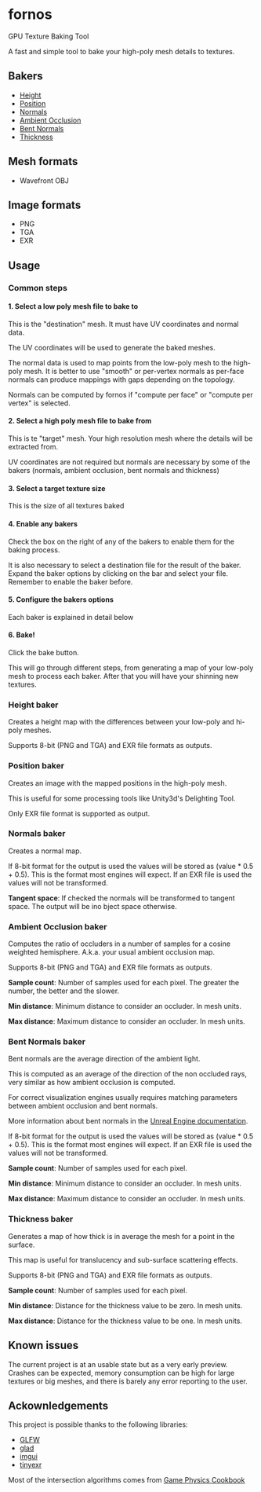 # fornos

GPU Texture Baking Tool

A fast and simple tool to bake your high-poly mesh details to textures.

## Bakers

- [Height](#height-baker)
- [Position](#position-baker)
- [Normals](#normals-baker)
- [Ambient Occlusion](#ambient-occlusion-baker)
- [Bent Normals](#bent-normals-baker)
- [Thickness](#thickness-baker)

## Mesh formats

- Wavefront OBJ

## Image formats

- PNG
- TGA
- EXR

## Usage

### Common steps

#### 1. Select a low poly mesh file to bake to

This is the "destination" mesh. It must have UV coordinates and normal data.

The UV coordinates will be used to generate the baked meshes.

The normal data is used to map points from the low-poly mesh to the high-poly mesh. It is better to use "smooth" or per-vertex normals as per-face normals can produce mappings with gaps depending on the topology.

Normals can be computed by fornos if "compute per face" or "compute per vertex" is selected.

#### 2. Select a high poly mesh file to bake from

This is te "target" mesh. Your high resolution mesh where the details will be extracted from.

UV coordinates are not required but normals are necessary by some of the bakers (normals, ambient occlusion, bent normals and thickness)

#### 3. Select a target texture size

This is the size of all textures baked

#### 4. Enable any bakers

Check the box on the right of any of the bakers to enable them for the baking process.

It is also necessary to select a destination file for the result of the baker. Expand the baker options by clicking on the bar and select your file. Remember to enable the baker before.

#### 5. Configure the bakers options

Each baker is explained in detail below

#### 6. Bake!

Click the bake button.

This will go through different steps, from generating a map of your low-poly mesh to process each baker. After that you will have your shinning new textures.

### Height baker

Creates a height map with the differences between your low-poly and hi-poly meshes.

Supports 8-bit (PNG and TGA) and EXR file formats as outputs.

### Position baker

Creates an image with the mapped positions in the high-poly mesh.

This is useful for some processing tools like Unity3d's Delighting Tool.

Only EXR file format is supported as output.

### Normals baker

Creates a normal map.

If 8-bit format for the output is used the values will be stored as (value * 0.5 + 0.5). This is the format most engines will expect. If an EXR file is used the values will not be transformed. 

**Tangent space**: If checked the normals will be transformed to tangent space. The output will be ino bject space otherwise.

### Ambient Occlusion baker

Computes the ratio of occluders in a number of samples for a cosine weighted hemisphere. A.k.a. your usual ambient occlusion map.

Supports 8-bit (PNG and TGA) and EXR file formats as outputs.

**Sample count**: Number of samples used for each pixel. The greater the number, the better and the slower.

**Min distance**: Minimum distance to consider an occluder. In mesh units.

**Max distance**: Maximum distance to consider an occluder. In mesh units.

### Bent Normals baker

Bent normals are the average direction of the ambient light.

This is computed as an average of the direction of the non occluded rays, very similar as how ambient occlusion is computed.

For correct visualization engines usually requires matching parameters between ambient occlusion and bent normals. 

More information about bent normals in the [Unreal Engine documentation](https://docs.unrealengine.com/latest/INT/Engine/Rendering/LightingAndShadows/BentNormalMaps/).

If 8-bit format for the output is used the values will be stored as (value * 0.5 + 0.5). This is the format most engines will expect. If an EXR file is used the values will not be transformed. 

**Sample count**: Number of samples used for each pixel.

**Min distance**: Minimum distance to consider an occluder. In mesh units.

**Max distance**: Maximum distance to consider an occluder. In mesh units.

### Thickness baker

Generates a map of how thick is in average the mesh for a point in the surface.

This map is useful for translucency and sub-surface scattering effects.

Supports 8-bit (PNG and TGA) and EXR file formats as outputs.

**Sample count**: Number of samples used for each pixel.

**Min distance**: Distance for the thickness value to be zero. In mesh units.

**Max distance**: Distance for the thickness value to be one. In mesh units.


## Known issues

The current project is at an usable state but as a very early preview. Crashes can be expected, memory consumption can be high for large textures or big meshes, and there is barely any error reporting to the user.

## Ackownledgements

This project is possible thanks to the following libraries:

- [GLFW](http://www.glfw.org)
- [glad](http://glad.dav1d.de)
- [imgui](https://github.com/ocornut/imgui)
- [tinyexr](https://github.com/syoyo/tinyexr)

Most of the intersection algorithms comes from [Game Physics Cookbook](https://github.com/gszauer/GamePhysicsCookbook)